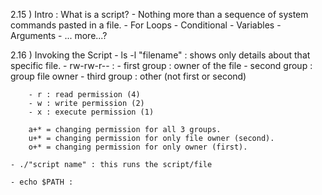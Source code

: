 2.15 ) Intro : What is a script?
    - Nothing more than a sequence of system commands pasted in a file.
        - For Loops
        - Conditional
        - Variables
        - Arguments
        - ... more...?

2.16 ) Invoking the Script
    - ls -l "filename" : shows only details about that specific file.
    - rw-rw-r-- : 
        - first group : owner of the file
        - second group : group file owner
        - third group : other (not first or second)

        - r : read permission (4)
        - w : write permission (2)
        - x : execute permission (1)

        a+* = changing permission for all 3 groups.
        u+* = changing permission for only file owner (second).
        o+* = changing permission for only owner (first).

    - ./"script name" : this runs the script/file 

    - echo $PATH : 